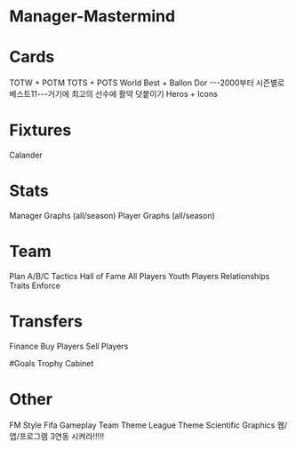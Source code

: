 # Manager-Mastermind

# Cards
TOTW + POTM
TOTS + POTS
World Best + Ballon Dor           ---2000부터 시즌별로 베스트11---거기에 최고의 선수에 활약 덧붙이기
Heros + Icons

# Fixtures
Calander

# Stats
Manager Graphs (all/season)
Player Graphs (all/season)

# Team
Plan A/B/C         Tactics
Hall of Fame
All Players
Youth Players
Relationships
Traits
Enforce

# Transfers
Finance 
Buy Players
Sell Players

#Goals
Trophy Cabinet

# Other
FM Style
Fifa Gameplay
Team Theme
League Theme
Scientific Graphics
웹/앱/프로그램 3연동 시켜라!!!!!
